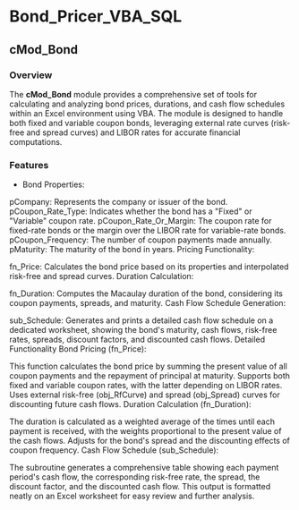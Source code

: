 # Bond_Pricer_VBA_SQL

## cMod_Bond ##
### Overview ###
The **cMod_Bond** module provides a comprehensive set of tools for calculating and analyzing bond prices, durations, and cash flow schedules within an Excel environment using VBA. The module is designed to handle both fixed and variable coupon bonds, leveraging external rate curves (risk-free and spread curves) and LIBOR rates for accurate financial computations.

### Features
+ Bond Properties:

pCompany: Represents the company or issuer of the bond.
pCoupon_Rate_Type: Indicates whether the bond has a "Fixed" or "Variable" coupon rate.
pCoupon_Rate_Or_Margin: The coupon rate for fixed-rate bonds or the margin over the LIBOR rate for variable-rate bonds.
pCoupon_Frequency: The number of coupon payments made annually.
pMaturity: The maturity of the bond in years.
Pricing Functionality:

fn_Price: Calculates the bond price based on its properties and interpolated risk-free and spread curves.
Duration Calculation:

fn_Duration: Computes the Macaulay duration of the bond, considering its coupon payments, spreads, and maturity.
Cash Flow Schedule Generation:

sub_Schedule: Generates and prints a detailed cash flow schedule on a dedicated worksheet, showing the bond's maturity, cash flows, risk-free rates, spreads, discount factors, and discounted cash flows.
Detailed Functionality
Bond Pricing (fn_Price):

This function calculates the bond price by summing the present value of all coupon payments and the repayment of principal at maturity.
Supports both fixed and variable coupon rates, with the latter depending on LIBOR rates.
Uses external risk-free (obj_RfCurve) and spread (obj_Spread) curves for discounting future cash flows.
Duration Calculation (fn_Duration):

The duration is calculated as a weighted average of the times until each payment is received, with the weights proportional to the present value of the cash flows.
Adjusts for the bond's spread and the discounting effects of coupon frequency.
Cash Flow Schedule (sub_Schedule):

The subroutine generates a comprehensive table showing each payment period's cash flow, the corresponding risk-free rate, the spread, the discount factor, and the discounted cash flow.
This output is formatted neatly on an Excel worksheet for easy review and further analysis.
